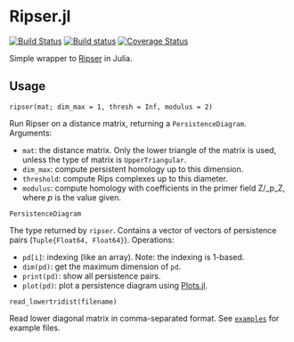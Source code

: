 # Ripser.jl

[![Build Status](https://travis-ci.org/mtsch/Ripser.jl.svg?branch=master)](https://travis-ci.org/mtsch/Ripser.jl)
[![Build status](https://ci.appveyor.com/api/projects/status/le4fbrk5hsgnf3ax?svg=true)](https://ci.appveyor.com/project/mtsch/ripser-jl)
[![Coverage Status](https://coveralls.io/repos/github/mtsch/Ripser.jl/badge.svg?branch=master)](https://coveralls.io/github/mtsch/Ripser.jl?branch=master)

Simple wrapper to [Ripser](https://github.com/Ripser/ripser) in Julia.

## Usage

```
ripser(mat; dim_max = 1, thresh = Inf, modulus = 2)
```

Run Ripser on a distance matrix, returning a `PersistenceDiagram`. Arguments:

* `mat`: the distance matrix. Only the lower triangle of the matrix is used,
  unless the type of matrix is `UpperTriangular`.
* `dim_max`: compute persistent homology up to this dimension.
* `threshold`: compute Rips complexes up to this diameter.
* `modulus`: compute homology with coefficients in the primer field Z/_p_Z,
  where _p_ is the value given.

```
PersistenceDiagram
```

The type returned by `ripser`. Contains a vector of vectors of persistence pairs
(`Tuple{Float64, Float64}`). Operations:

* `pd[i]`: indexing (like an array). Note: the indexing is 1-based.
* `dim(pd)`: get the maximum dimension of `pd`.
* `print(pd)`: show all persistence pairs.
* `plot(pd)`: plot a persistence diagram using
  [Plots.jl](https://github.com/JuliaPlots/Plots.jl).

```
read_lowertridist(filename)
```

Read lower diagonal matrix in comma-separated format. See
[`examples`](`./examples`) for example files.
